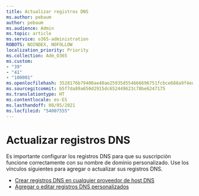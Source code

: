 ```yaml
---
title: Actualizar registros DNS
ms.author: pebaum
author: pebaum
ms.audience: Admin
ms.topic: article
ms.service: o365-administration
ROBOTS: NOINDEX, NOFOLLOW
localization_priority: Priority
ms.collection: Adm_O365
ms.custom:
- "39"
- "41"
- "100001"
ms.openlocfilehash: 3528176b79400ae40ae25935d554666696751fcbce688a9f4edcb926e777fb7f
ms.sourcegitcommit: b5f7da89a650d2915dc652449623c78be6247175
ms.translationtype: HT
ms.contentlocale: es-ES
ms.lasthandoff: 08/05/2021
ms.locfileid: "54007555"
---
```

# <a name="update-dns-records"></a>Actualizar registros DNS

Es importante configurar los registros DNS para que su suscripción funcione correctamente con su nombre de dominio personalizado. Use los vínculos siguientes para agregar o actualizar sus registros DNS.
  
- [Crear registros DNS en cualquier proveedor de host DNS](https://docs.microsoft.com/microsoft-365/admin/get-help-with-domains/create-dns-records-at-any-dns-hosting-provider)  
- [Agregar o editar registros DNS personalizados](https://docs.microsoft.com/microsoft-365/admin/dns/add-or-edit-custom-dns-records)